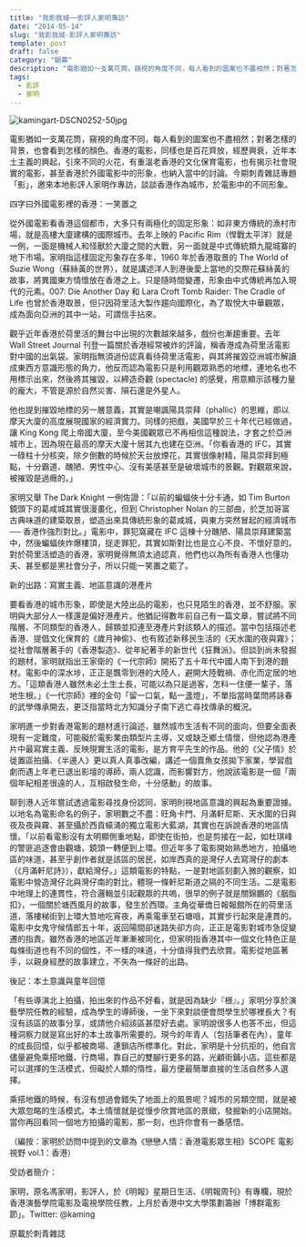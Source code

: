 ```yaml
---
title: "我影我城──影評人家明專訪"
date: "2014-05-14"
slug: "我影我城-影評人家明專訪"
template: post
draft: false
category: "銀幕"
description: "電影猶如一支萬花筒，窺視的角度不同，每人看到的圖案也不盡相然；對著怎樣的背景，也會看到怎樣的顏色。香港的電影，同樣也是百花齊放，經歷興衰，近年本土主義的興起，引來不同的火花，有重溫老香港的文化保育電影，也有揭示社會現實的電影，甚至香港於外國電影中的形象，也納入當中的討論。"
tags:
  - 影評
  - 家明
---
```


![kamingart-DSCN0252-50jpg](/media/kamingart-dscn0252-50jpg.jpg)

電影猶如一支萬花筒，窺視的角度不同，每人看到的圖案也不盡相然；對著怎樣的背景，也會看到怎樣的顏色。香港的電影，同樣也是百花齊放，經歷興衰，近年本土主義的興起，引來不同的火花，有重溫老香港的文化保育電影，也有揭示社會現實的電影，甚至香港於外國電影中的形象，也納入當中的討論。今期刺青雜誌專題「影」，邀來本地影評人家明作專訪，談談香港作為城市，於電影中的不同形象。

四字曰外國電影裡的香港：一笑置之

從外國電影看香港這個都市，大多只有兩極化的固定形象：如非東方傳統的漁村市場，就是高樓大廈建構的國際城市。去年上映的 Pacific Rim（悍戰太平洋）就是一例，一面是機械人和怪獸於大廈之間的大戰，另一面就是中式傳統類九龍城寨的地下市場。家明指這樣固定形象存在多年，1960 年於香港取景的 The World of Suzie Wong（蘇絲黃的世界），就是講述洋人到港後愛上當地的交際花蘇絲黃的故事，將異國東方情懷放在香港之上。只是隨時間變遷，形象由中式傳統再加入現代的元素。007: Die Another Day 和 Lara Croft Tomb Raider: The Cradle of Life 也曾於香港取景，但只因荷里活大製作趨向國際化，為了取悅大中華觀眾，成為面向亞洲的其中一站，可謂信手拈來。

觀乎近年香港於荷里活的舞台中出現的次數越來越多，戲份也漸趨重要。去年 Wall Street Journal 刊登一篇關於香港經常被炸的評論，稱香港成為荷里活電影對中國的出氣袋。家明指無須過份認真看待荷里活電影，與其將摧毀亞洲城市解讀成東西方意識形態的角力，他反而認為電影只是利用觀眾熟悉的地標，連地名也不用標示出來，然後將其摧毀，以締造奇觀 (spectacle) 的感覺，用意顯示該種力量的龐大，不管是源於自然災害、隕石還是外星人。

他也提到摧毀地標的另一層意義，其實是嘲諷陽具崇拜（phallic）的思維，即以摩天大廈的高度展現國家的經濟實力。同樣的把戲，美國早於三十年代已經做過，讓 King Kong 爬上帝國大廈，至今美國觀眾已不再相信這種說法，才套之於亞洲城市上，因為現在最高的摩天大廈十居其九也建在亞洲。「你看香港的 IFC，其實一碌柱十分核突，除夕倒數的時候於天台放煙花，其實很像射精，陽具崇拜到極點，十分霸道、醜陋、男性中心、沒有美感甚至是破壞城市的景觀。對觀眾來說，被摧毀是過癮的。」

家明又舉 The Dark Knight 一例佐證：「以前的蝙蝠俠十分卡通，如 Tim Burton 鏡頭下的葛咸城其實很漫畫化，但到 Christopher Nolan 的三部曲，於芝加哥富古典味道的建築取景，塑造出來具傳統形象的葛咸城，與東方突然冒起的經濟城市 ── 香港作強烈對比。」電影中，罪犯窩藏在 IFC 這棟十分醜陋、陽具崇拜建築當中，然後蝙蝠俠炸爆樓頂，捉走罪犯，其實如斯對比也是立心不良、不懷好意的。對於荷里活塑造的香港，家明覺得無須太過認真，他們也以為所有香港人也懂功夫、甚至都是黑社會分子，所以只能一笑置之罷了。

新的出路：寫實主義、地區意識的港產片

要看香港的城市形象，即使是大陸出品的電影，也只見陌生的香港，並不舒服。家明與大部分人一樣還是偏好港產片。他猶記得數年前自己有一篇文章，嘗試將不同階層、不同類型的香港人，歸類並扣連至港產片對該類人的描述。當中包括描述老香港、提倡文化保育的《歲月神偷》、也有敘述新移民生活的《天水圍的夜與霧》；從社會階層著手的《香港製造》、從年紀著手的新世代《狂舞派》。但談到尚未發掘的題材，家明就指出王家衛的《一代宗師》開拓了五十年代中國人南下到港的題材。電影中的深水埗，正正是飄零到港的大陸人，避開大陸戰禍、赤化而定居的地方。「這類香港人雖然未必土生土長，可能以為只是過客，怎料一住便一輩子，落地生根。」《一代宗師》裡的金句「留一口氣，點一盞燈」，不單指當時葉問將詠春的武學傳承開去，更泛指當時北方知識分子南下逃亡尋找傳承的概況。

家明進一步對香港電影的題材進行論述，雖然城市生活有不同的面向，但要全面表現有一定難度，可能礙於電影業由類型片主導，又或缺乏鄉土情懷，但他認為港產片中最寫實主義、反映現實生活的電影，是方育平先生的作品。他的《父子情》於徙置區拍攝、《半邊人》更以真人真事改編，講述一個賣魚女孩拋下家業，學習戲劇而遇上年老已退出影壇的導師，兩人認識，而影響對方，他說該電影是一個「兩個年紀相差很遠的人，互相啟發生命，十分感動」的故事。

聊到港人近年嘗試透過電影尋找身份認同，家明則視地區意識的興起為重要證據。以地名為電影命名的例子，家明數之不盡：旺角卡門、月滿軒尼斯、天水圍的日與夜及夜與霧、甚至攝於西貢蠔涌的獨立電影大藍湖，其實也在訴說香港的地區情懷。「以前看電影沒有太明顯側重地點，即使在街拍，也是剪接在一起，如杜琪峰的警匪追逐會由觀塘，鏡頭一轉便到上環。但近年多了電影開始熟悉地方，拍攝地區的味道，甚至乎創作者就是該區的居民，如岸西真的是灣仔人去寫灣仔的劇本（《月滿軒尼詩》），獻給灣仔。」這類電影的特點，一是對地區刻劃入微的觀察，如電影中營造灣仔北與灣仔南的對比，體現一條軒尼斯道之隔的不同生活。二是電影中地理上的連貫性，符合邏輯並引起觀眾的共嗚，很早的例子就是關錦鵬的《胭脂扣》，一個關於塘西風月的故事，發生於西環。主角從華僑日報報館所在的荷里活道，落樓梯街到上環大笪地吃宵夜，再乘電車至石塘咀，其實步行起來是連貫的。電影中女鬼守候情郎五十年，返回陽間卻迷路失卻方向，正正是電影對城市急促變遷的指責。雖然香港的地區近年漸漸被同化，但家明指香港其中一個文化特色正是每條街道也有不同的個性，不一樣的味道，十分值得我們去欣賞。電影從地區著手，以親身經歷的故事建立，不失為一條好的出路。

後記：本土意識與童年回憶

「有些導演北上拍攝，拍出來的作品不好看，就是因為缺少『根』。」家明分享於演藝學院任教的經驗，成為學生的導師後，一坐下來對談便會問學生於哪裡長大？有沒有該區的故事分享，或請他介紹該區甚麼好去處。家明說很多人也答不出，但這種洞察力就是寫出好的本土故事所需要的。現今的年青人（包括筆者在內），童年的成長回憶，似乎都被商場、連鎖店所標準化。對此，家明是十分抗拒的，他自言儘量避免乘搭地鐵、行商場，靠自己的雙腳行更多的路，光顧街鋪小店。這些都是可以選擇的生活模式，但礙於人類的惰性，最方便最簡單直接的生活自然多人選擇。

乘搭地鐵的時候，有沒有想過會錯失了地面上的風景呢？城市的另類空間，就是被大眾忽略的生活模式。本土情懷就是從慢步欣賞地區的景緻，發掘新的小店開始。當你再回看同一個地方拍攝的電影，那一刻，也許你會有一番感悟。

（編按：家明於訪問中提到的文章為《戀戀人情：香港電影眾生相》SCOPE 電影視野 vol.1：香港）

受訪者簡介：

家明，原名馮家明，影評人，於《明報》星期日生活、《明報周刊》有專欄，現於香港演藝學院電影及電視學院任教，上月於香港中文大學策劃籌辦「博群電影節」。Twitter: @kaming

原載於刺青雜誌
